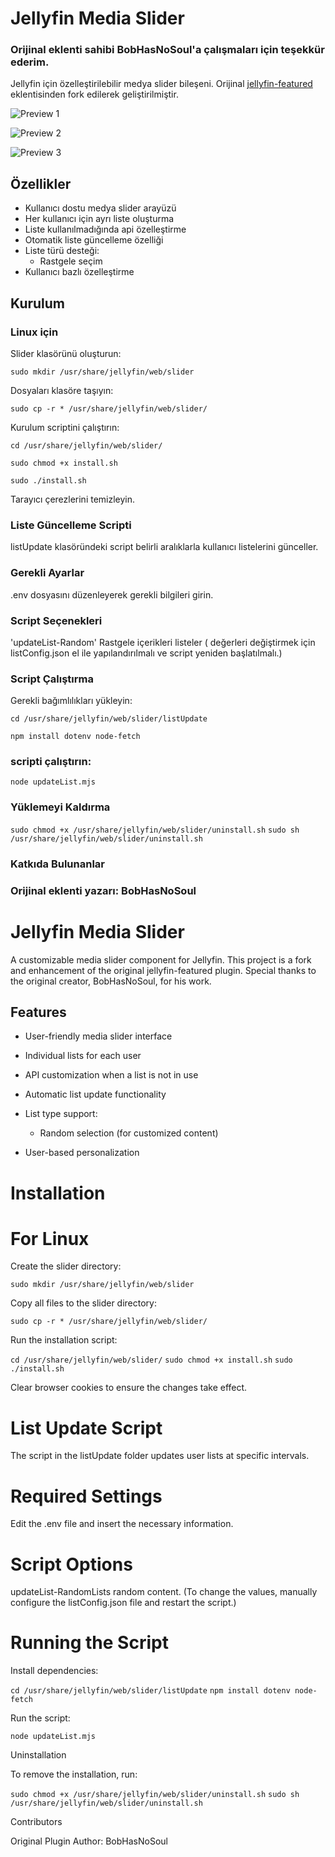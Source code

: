 # Jellyfin Media Slider


### Orijinal eklenti sahibi BobHasNoSoul'a çalışmaları için teşekkür ederim.

Jellyfin için özelleştirilebilir medya slider bileşeni. Orijinal [jellyfin-featured](https://github.com/BobHasNoSoul/jellyfin-featured) eklentisinden fork edilerek geliştirilmiştir.

![Preview 1](https://github.com/user-attachments/assets/30393add-cdad-440f-bcb9-78323e042a4c)


![Preview 2](https://github.com/user-attachments/assets/9f51aa2c-d70a-43ab-8f10-4d4a1bbf967b)


![Preview 3](https://github.com/user-attachments/assets/be7557de-8953-4569-80a5-390071da07aa)



## Özellikler

- Kullanıcı dostu medya slider arayüzü
- Her kullanıcı için ayrı liste oluşturma
- Liste kullanılmadığında api özelleştirme
- Otomatik liste güncelleme özelliği
- Liste türü desteği:
  - Rastgele seçim
- Kullanıcı bazlı özelleştirme

## Kurulum

### Linux için

Slider klasörünü oluşturun:

``` sudo mkdir /usr/share/jellyfin/web/slider ```

Dosyaları klasöre taşıyın:

``` sudo cp -r * /usr/share/jellyfin/web/slider/ ```

Kurulum scriptini çalıştırın:

``` cd /usr/share/jellyfin/web/slider/ ```

``` sudo chmod +x install.sh ```

``` sudo ./install.sh ```

Tarayıcı çerezlerini temizleyin.

### Liste Güncelleme Scripti

listUpdate klasöründeki script belirli aralıklarla kullanıcı listelerini günceller.

### Gerekli Ayarlar
.env dosyasını düzenleyerek gerekli bilgileri girin.

### Script Seçenekleri
'updateList-Random'	Rastgele içerikleri listeler ( değerleri değiştirmek için listConfig.json el ile yapılandırılmalı ve script yeniden başlatılmalı.)

### Script Çalıştırma

Gerekli bağımlılıkları yükleyin:

``` cd /usr/share/jellyfin/web/slider/listUpdate ```

``` npm install dotenv node-fetch ```

### scripti çalıştırın:

``` node updateList.mjs ```

### Yüklemeyi Kaldırma

``` sudo chmod +x /usr/share/jellyfin/web/slider/uninstall.sh ```
``` sudo sh /usr/share/jellyfin/web/slider/uninstall.sh ```

### Katkıda Bulunanlar
### Orijinal eklenti yazarı: BobHasNoSoul


# Jellyfin Media Slider

A customizable media slider component for Jellyfin. This project is a fork and enhancement of the original jellyfin-featured plugin. Special thanks to the original creator, BobHasNoSoul, for his work.



## Features

- User-friendly media slider interface

- Individual lists for each user

- API customization when a list is not in use

- Automatic list update functionality

- List type support:

    - Random selection (for customized content)

- User-based personalization

# Installation

# For Linux


Create the slider directory:

``` sudo mkdir /usr/share/jellyfin/web/slider ```

Copy all files to the slider directory:

``` sudo cp -r * /usr/share/jellyfin/web/slider/ ```

Run the installation script:

``` cd /usr/share/jellyfin/web/slider/ ```
``` sudo chmod +x install.sh ```
``` sudo ./install.sh ```

Clear browser cookies to ensure the changes take effect.

# List Update Script

The script in the listUpdate folder updates user lists at specific intervals.

# Required Settings

Edit the .env file and insert the necessary information.

# Script Options

updateList-RandomLists random content. (To change the values, manually configure the listConfig.json file and restart the script.)

# Running the Script

Install dependencies:

``` cd /usr/share/jellyfin/web/slider/listUpdate ```
``` npm install dotenv node-fetch ```

Run the script:

``` node updateList.mjs ```

Uninstallation

To remove the installation, run:

``` sudo chmod +x /usr/share/jellyfin/web/slider/uninstall.sh ```
``` sudo sh /usr/share/jellyfin/web/slider/uninstall.sh ```

Contributors

Original Plugin Author: BobHasNoSoul
